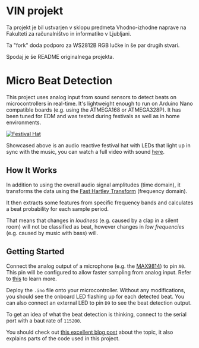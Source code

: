 # VIN projekt
Ta projekt je bil ustvarjen v sklopu predmeta Vhodno-izhodne naprave na Fakulteti za računalništvo in informatiko v Ljubljani.

Ta "fork" doda podporo za WS2812B RGB lučke in še par drugih stvari.

Spodaj je še README originalnega projekta.

Micro Beat Detection
====================

This project uses analog input from sound sensors to detect beats on microcontrollers in real-time. It's lightweight enough to run on Arduino Nano compatible boards (e.g. using the ATMEGA168 or ATMEGA328P). It has been tuned for EDM and was tested during festivals as well as in home environments.

[![Festival Hat](festival-hat.gif)](https://youtu.be/zm84h40ejuw)

Showcased above is an audio reactive festival hat with LEDs that light up in sync with the music, you can watch a full video with sound [here](https://youtu.be/zm84h40ejuw).

## How It Works

In addition to using the overall audio signal amplitudes (time domain), it transforms the data using the [Fast Hartley Transform](http://wiki.openmusiclabs.com/wiki/ArduinoFHT) (frequency domain).

It then extracts some features from specific frequency bands and calculates a beat probability for each sample period.

That means that changes in _loudness_ (e.g. caused by a clap in a silent room) will not be classified as beat, however changes in _low frequencies_ (e.g. caused by music with bass) will.

## Getting Started

Connect the analog output of a microphone (e.g. the [MAX9814](https://www.adafruit.com/product/1713)) to pin `A0`. This pin will be configured to allow faster sampling from analog input. Refer to [this](http://yaab-arduino.blogspot.com/2015/02/fast-sampling-from-analog-input.htm) to learn more.

Deploy the `.ino` file onto your microcontroller. Without any modifications, you should see the onboard LED flashing up for each detected beat. You can also connect an external LED to pin `D9` to see the beat detection output.

To get an idea of what the beat detection is thinking, connect to the serial port with a baut rate of `115200`.

You should check out [this excellent blog post](https://blog.yavilevich.com/2016/08/arduino-sound-level-meter-and-spectrum-analyzer/) about the topic, it also explains parts of the code used in this project.

